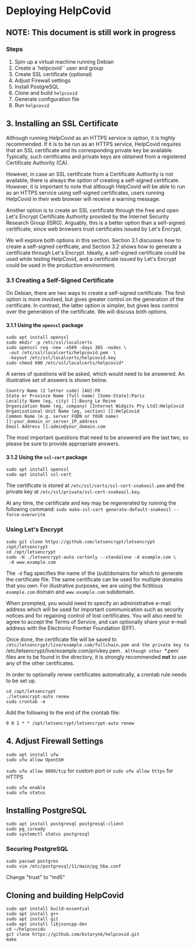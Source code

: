 # Deploying HelpCovid 
## NOTE: This document is still work in progress


### Steps
1. Spin up a virtual machine running Debian
2. Create a `helpcovid`` user and group
3. Create SSL certificate (optional)
4. Adjust Firewall settings
5. Install PostgreSQL
6. Clone and build `helpcovid`
7. Generate configuration file
8. Run `helpcovid`




## 3. Installing an SSL Certificate

Although running HelpCovid as an HTTPS service is option, it is highly
recommended. If it is to be run as an HTTPS service, HelpCovid requires that an 
SSL certificate and its corresponding private key be available. Typically, such
certificates and private keys are obtained from a registered Certificate
Authority (CA).

However, in case an SSL certificate from a Certificate Authority is not
available, there is always the option of creating a self-signed certificate.
However, it is important to note that although HelpCovid will be able to run as
an HTTPS service using self-signed certificates, users running HelpCovid in
their web browser will receive a warning message.

Another option is to create an SSL certificate through the free and open 
Let's Encrypt Certificate Authority provided by the Internet Security Research
Group (ISRG). Arguably, this is a better option than a self-signed certificate,
since web browsers trust certificates issued by Let's Encrypt. 

We will explore both options in this section. Section 3.1 discusses how to 
create a self-signed certficate, and Section 3.2 shows how to generate a
certificate through Let's Encrypt. Ideally, a self-signed certificate could be
used while testing HelpCovid, and a certificate issued by Let's Encrypt could be
used in the production environment.


### 3.1 Creating a Self-Signed Certificate

On Debian, there are two ways to create a self-signed certificate. The first
option is more involved, but gives greater control on the generation of the
certificate. In contrast, the latter option is simpler, but gives less control
over the generation of the certificate. We will discuss both options.

#### 3.1.1 Using the `openssl` package

```
sudo apt install openssl
sudo mkdir -p /etc/ssl/localcerts
sudo openssl req -new -x509 -days 365 -nodes \
 -out /etc/ssl/localcerts/helpcovid.pem  \
 -keyout /etc/ssl/localcerts/helpcovid.key
sudo chmod 600 /etc/ssl/localcerts/helpcovid*
```

A series of questions will be asked, which would need to be answered. An
illustrative set of answers is shown below.

```
Country Name (2 letter code) [AU]:FR
State or Province Name (full name) [Some-State]:Paris
Locality Name (eg, city) []:Bourg Le Reine
Organization Name (eg, company) [Internet Widgits Pty Ltd]:HelpCovid
Organizational Unit Name (eg, section) []:HelpCovid
Common Name (e.g. server FQDN or YOUR name) []:your_domain_or_server_IP_address
Email Address []:admin@your_domain.com
```

The most important questions that need to be answered are the last two, so
please be sure to provide appropriate answers.

#### 3.1.2 Using the `ssl-cert` package

```
sudo apt install openssl
sudo apt install ssl-cert
```

The certificate is stored at `/etc/ssl/certs/ssl-cert-snakeoil.pem` and the
private key at `/etc/ssl/private/ssl-cert-snakeoil.key`.

At any time, the certificate and key may be regenerated by running the following
command: `sudo make-ssl-cert generate-default-snakeoil --force-overwrite`


### Using Let's Encrypt

```
sudo git clone https://github.com/letsencrypt/letsencrypt /opt/letsencrypt
cd /opt/letsencrypt
sudo -H ./letsencrypt-auto certonly --standalone -d example.com \
 -d www.example.com
```

The `-d` flag specifies the name of the (sub)domains for which to generate the
certificate file. The same certificate can be used for multiple domains that you
own. For illustrative purposes, we are using the fictitious `example.com` domain
and `www.example.com` subdomain.

When prompted, you would need to specify an administrative e-mail address which
will be used for important communication such as security notices and for
regaining control of lost certificates. You will also need to agree to accept
the Terms of Service, and can optionally share your e-mail address with the
Electronic Frontier Foundation (EFF).

Once done, the certificate file will be saved to 
`/etc/letsencrypt/live/example.com/fullchain.pem and the private key to
`/etc/letsencrypt/live/example.com/privkey.pem`. Although other `*.pem` files
are to be found in the directory, it is strongly recommended **not** to use any
of the other certificates.

In order to optionally renew certificates automatically, a crontab rule needs to
be set up.

```
cd /opt/letsencrypt
./letsencrypt-auto renew
sudo crontab -e
```

Add the following to the end of the crontab file:
```
0 0 1 * * /opt/letsencrypt/letsencrypt-auto renew
```

## 4. Adjust Firewall Settings

```
sudo apt install ufw
sudo ufw allow OpenSSH
```

`sudo ufw allow 8089/tcp` for custom port
or
`sudo ufw allow https` for HTTPS

```
sudo ufw enable
sudo ufw status
```


## Installing PostgreSQL

```
sudo apt install postgresql postgresql-client
sudo pg_isready 
sudo systemctl status postgresql
```

### Securing PostgreSQL
```
sudo passwd postgres
sudo vim /etc/postgresql/11/main/pg_hba.conf
```
Change "trust" to "md5"


## Cloning and building HelpCovid

```
sudo apt install build-essential
sudo apt install g++
sudo apt install git
sudo apt install libjsoncpp-dev
cd ~/helpcovidu
git clone https://github.com/bstarynk/helpcovid.git
make
```

